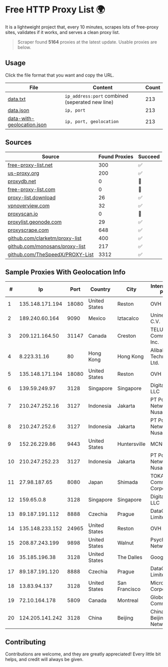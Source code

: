 
# Free HTTP Proxy List 🌍

It is a lightweight project that, every 10 minutes, scrapes lots of free-proxy sites, validates if it works, and serves a clean proxy list.


> Scraper found **5164** proxies at the latest update. Usable proxies are below.

## Usage

Click the file format that you want and copy the URL.


|File|Content|Count|
|----|-------|-----|
|[data.txt](https://raw.githubusercontent.com/themiralay/Proxy-List-World/master/data.txt)|`ip_address:port` combined (seperated new line)|213|
|[data.json](https://raw.githubusercontent.com/themiralay/Proxy-List-World/master/data.json)|`ip, port`|213|
|[data-with-geolocation.json](https://raw.githubusercontent.com/themiralay/Proxy-List-World/master/data-with-geolocation.json)|`ip, port, geolocation`|213|

## Sources

|Source|Found Proxies|Succeed|
|------|-------------|-------|
|[free-proxy-list.net](https://free-proxy-list.net)|300|✅|
|[us-proxy.org](https://www.us-proxy.org)|200|✅|
|[proxydb.net](http://proxydb.net)|0|🚫|
|[free-proxy-list.com](https://free-proxy-list.com/?page=&port=&type%5B%5D=http&type%5B%5D=https&up_time=0&search=Search)|0|🚫|
|[proxy-list.download](https://www.proxy-list.download/HTTP)|26|✅|
|[vpnoverview.com](https://vpnoverview.com/privacy/anonymous-browsing/free-proxy-servers)|32|✅|
|[proxyscan.io](https://www.proxyscan.io)|0|🚫|
|[proxylist.geonode.com](https://proxylist.geonode.com/api/proxy-list?limit=300&page=1&sort_by=lastChecked&sort_type=desc&protocols=http,https)|29|✅|
|[proxyscrape.com](https://api.proxyscrape.com/v2/?request=displayproxies&protocol=http&timeout=10000&country=all&ssl=all&anonymity=all)|648|✅|
|[github.com/clarketm/proxy-list](https://raw.githubusercontent.com/clarketm/proxy-list/master/proxy-list-raw.txt)|400|✅|
|[github.com/monosans/proxy-list](https://raw.githubusercontent.com/monosans/proxy-list/main/proxies/http.txt)|217|✅|
|[github.com/TheSpeedX/PROXY-List](https://raw.githubusercontent.com/TheSpeedX/PROXY-List/master/http.txt)|3312|✅|


## Sample Proxies With Geolocation Info

|#|Ip|Port|Country|City|Internet Service Provider|
|-|--|----|-------|----|-------------------------|
|1|135.148.171.194|18080|United States|Reston|OVH SAS|
|2|189.240.60.164|9090|Mexico|Iztacalco|Uninet S.A. de C.V.|
|3|209.121.164.50|31147|Canada|Creston|TELUS Communications Inc.|
|4|8.223.31.16|80|Hong Kong|Hong Kong|Alibaba (US) Technology Co., Ltd.|
|5|135.148.171.194|18080|United States|Reston|OVH SAS|
|6|139.59.249.97|3128|Singapore|Singapore|DigitalOcean, LLC|
|7|210.247.252.16|3127|Indonesia|Jakarta|PT Poros Network Nusantara|
|8|210.247.252.6|3127|Indonesia|Jakarta|PT Poros Network Nusantara|
|9|152.26.229.86|9443|United States|Huntersville|MCNC|
|10|210.247.252.23|3127|Indonesia|Jakarta|PT Poros Network Nusantara|
|11|27.98.187.65|8080|Japan|Shimada|TOKAI Communications Corporation|
|12|159.65.0.8|3128|Singapore|Singapore|DigitalOcean, LLC|
|13|89.187.191.112|8888|Czechia|Prague|DataCamp Limited|
|14|135.148.233.152|24965|United States|Reston|OVH SAS|
|15|208.87.243.199|9898|United States|Walnut|Psychz Networks|
|16|35.185.196.38|3128|United States|The Dalles|Google LLC|
|17|89.187.191.120|8888|Czechia|Prague|DataCamp Limited|
|18|13.83.94.137|3128|United States|San Francisco|Microsoft Corporation|
|19|72.10.164.178|5809|Canada|Montreal|GloboTech Communications|
|20|124.205.141.242|3128|China|Beijing|China Unicom Beijing Province Network|



## Contributing

Contributions are welcome, and they are greatly appreciated! Every
little bit helps, and credit will always be given.

